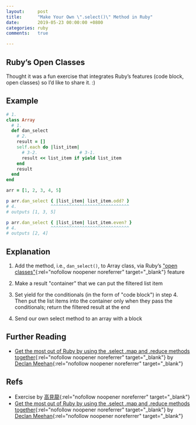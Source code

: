 ```yaml
---
layout:     post
title:      "Make Your Own \".select()\" Method in Ruby"
date:       2019-05-23 00:00:00 +0800
categories: ruby
comments:   true

---
```


## Ruby’s Open Classes
Thought it was a fun exercise that integrates Ruby’s features (code block, open classes) so I’d like to share it. :)

## Example
```ruby
# 1.
class Array
  # 1.
  def dan_select
    # 2.
    result = []
    self.each do |list_item|
      # 3-2.                # 3-1.
      result << list_item if yield list_item
    end
    result
  end
end

arr = [1, 2, 3, 4, 5]

p arr.dan_select { |list_item| list_item.odd? }
# 4.             ^^^^^^^^^^^^^^^^^^^^^^^^^^^^^^
# outputs [1, 3, 5]

p arr.dan_select { |list_item| list_item.even? }
# 4.             ^^^^^^^^^^^^^^^^^^^^^^^^^^^^^^
# outputs [2, 4]
```

## Explanation
1. Add the method, i.e., `dan_select()`, to Array class, via Ruby’s ["open classes"](https://docs.ruby-lang.org/en/2.4.0/syntax/refinements_rdoc.html){:rel="nofollow noopener noreferrer" target="_blank"} feature

2. Make a result "container" that we can put the filtered list item

3. Set yield for the conditionals (in the form of "code block") in step 4. Then put the list items into the container only when they pass the conditionals; return the filtered result at the end

4. Send our own select method to an array with a block

## Further Reading
- [Get the most out of Ruby by using the .select .map and .reduce methods together](https://medium.freecodecamp.org/ruby-using-the-select-map-and-reduce-methods-together-a9b2af30804b){:rel="nofollow noopener noreferrer" target="_blank"} by [Declan Meehan](https://medium.freecodecamp.org/@declanmeehan){:rel="nofollow noopener noreferrer" target="_blank"}

## Refs
- Exercise by [高見龍](http://kaochenlong.com){:rel="nofollow noopener noreferrer" target="_blank"}
- [Get the most out of Ruby by using the .select .map and .reduce methods together](https://medium.freecodecamp.org/ruby-using-the-select-map-and-reduce-methods-together-a9b2af30804b){:rel="nofollow noopener noreferrer" target="_blank"} by [Declan Meehan](https://medium.freecodecamp.org/@declanmeehan){:rel="nofollow noopener noreferrer" target="_blank"}
